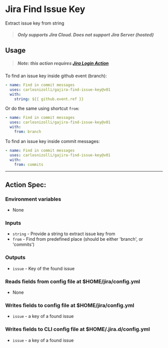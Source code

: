
# Jira Find Issue Key
Extract issue key from string

> ##### Only supports Jira Cloud. Does not support Jira Server (hosted)

## Usage

> ##### Note: this action requires [Jira Login Action](https://github.com/marketplace/actions/jira-login)

To find an issue key inside github event (branch):
```yaml
- name: Find in commit messages
  uses: carlosnizolli/gajira-find-issue-key@v01
  with:
    string: ${{ github.event.ref }}
```

Or do the same using shortcut `from`:
```yaml
- name: Find in commit messages
  uses: carlosnizolli/gajira-find-issue-key@v01
  with:
    from: branch
```

To find an issue key inside commit messages:
```yaml
- name: Find in commit messages
  uses: carlosnizolli/gajira-find-issue-key@v01
  with:
    from: commits
```

----
## Action Spec:

### Environment variables
- None

### Inputs
- `string` - Provide a string to extract issue key from
- `from` - Find from predefined place (should be either 'branch', or 'commits')

### Outputs
- `issue` - Key of the found issue

### Reads fields from config file at $HOME/jira/config.yml
- None

### Writes fields to config file at $HOME/jira/config.yml
- `issue` - a key of a found issue

### Writes fields to CLI config file at $HOME/.jira.d/config.yml
- `issue` - a key of a found issue
